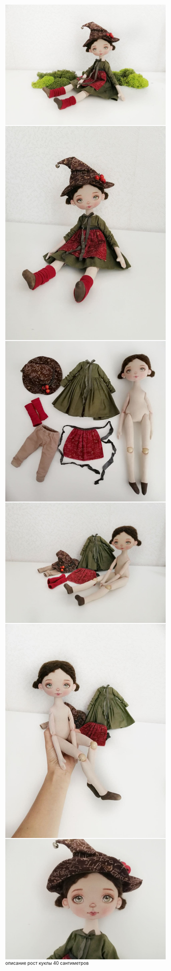 ![](HELGA.jpg) ![](helga1.jpg) ![](helga2.jpg) ![](helga3.jpg) ![](helga4.jpg) ![](helga5.jpg)
описание рост куклы 40 сантиметров
